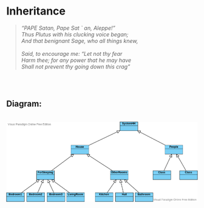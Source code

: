 # Inheritance

<blockquote> <i>
“PAPE Satan, Pape Sat ` an, Aleppe!” <br>
Thus Plutus with his clucking voice began; <br>
And that benignant Sage, who all things knew, <br><br>
Said, to encourage me: “Let not thy fear<br>
Harm thee; for any power that he may have<br>
Shall not prevent thy going down this crag”</i></blockquote>
<br> <br>

## Diagram:
<br>
<img src = "images/Diagram.png">